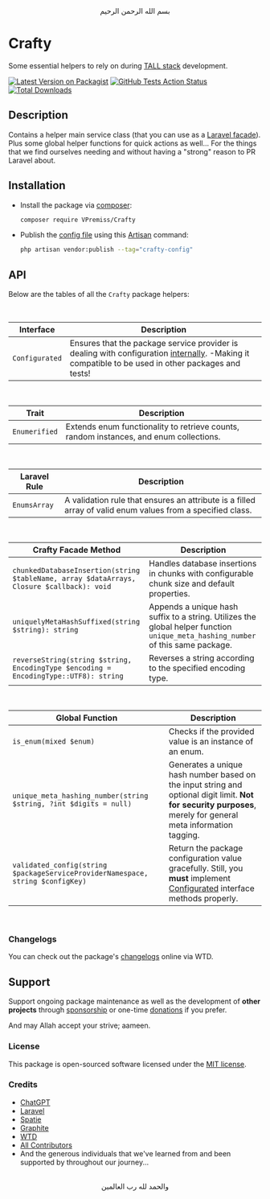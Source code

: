 <div align="center">
    بسم الله الرحمن الرحيم
</div>

# Crafty

Some essential helpers to rely on during [TALL stack](https://tallstack.dev) development.

[![Latest Version on Packagist](https://img.shields.io/packagist/v/vpremiss/crafty.svg?style=for-the-badge)](https://packagist.org/packages/vpremiss/crafty)
[![GitHub Tests Action Status](https://img.shields.io/github/actions/workflow/status/vpremiss/crafty/run-tests.yml?branch=main&label=tests&style=for-the-badge&color=forestgreen)](https://github.com/vpremiss/crafty/actions?query=workflow%3Arun-tests+branch%3Amain)
[![Total Downloads](https://img.shields.io/packagist/dt/vpremiss/crafty.svg?style=for-the-badge&color=b07d00)](https://packagist.org/packages/vpremiss/crafty)


## Description

Contains a helper main service class (that you can use as a [Laravel facade](https://laravel.com/docs/facades)). Plus some global helper functions for quick actions as well... For the things that we find ourselves needing and without having a "strong" reason to PR Laravel about.


## Installation

- Install the package via [composer](https://getcomposer.org):

  ```bash
  composer require VPremiss/Crafty
  ```

- Publish the [config file](config/crafty.php) using this [Artisan](https://laravel.com/docs/artisan) command:

  ```bash
  php artisan vendor:publish --tag="crafty-config"
  ```


## API

Below are the tables of all the `Crafty` package helpers:

<br/>

| **Interface**          | Description                                                                               |
|----------------|-------------------------------------------------------------------------------------------|
| `Configurated`  | Ensures that the package service provider is dealing with configuration [internally](src/CraftyServiceProvider.php#26). -Making it compatible to be used in other packages and tests!    |

<br/>

| **Trait**          | Description                                                                               |
|----------------|-------------------------------------------------------------------------------------------|
| `Enumerified`  | Extends enum functionality to retrieve counts, random instances, and enum collections.    |

<br/>

| **Laravel Rule**         | Description                                                                                               |
|--------------|-----------------------------------------------------------------------------------------------------------|
| `EnumsArray` | A validation rule that ensures an attribute is a filled array of valid enum values from a specified class.|

<br/>

| **Crafty Facade Method**                                                              | Description                                                                                             |
|---------------------------------------------------------------------|---------------------------------------------------------------------------------------------------------|
| `chunkedDatabaseInsertion(string $tableName, array $dataArrays, Closure $callback): void` | Handles database insertions in chunks with configurable chunk size and default properties.             |
| `uniquelyMetaHashSuffixed(string $string): string`                          | Appends a unique hash suffix to a string. Utilizes the global helper function `unique_meta_hashing_number` of this same package.                                                               |
| `reverseString(string $string, EncodingType $encoding = EncodingType::UTF8): string` | Reverses a string according to the specified encoding type.                                             |

<br/>

| **Global Function**              | Description                                                                |
|-----------------------|----------------------------------------------------------------------------|
| `is_enum(mixed $enum)`| Checks if the provided value is an instance of an enum.                    |
| `unique_meta_hashing_number(string $string, ?int $digits = null)` | Generates a unique hash number based on the input string and optional digit limit. **Not for security purposes**, merely for general meta information tagging. |
| `validated_config(string $packageServiceProviderNamespace, string $configKey)` | Return the package configuration value gracefully. Still, you **must** implement [Configurated](src/Utilities/Configurated/Interfaces/Configurated.php) interface methods properly. |

<br/>


### Changelogs

You can check out the package's [changelogs](https://app.whatthediff.ai/changelog/github/VPremiss/Crafty) online via WTD.


## Support

Support ongoing package maintenance as well as the development of **other projects** through [sponsorship](https://github.com/sponsors/VPremiss) or one-time [donations](https://github.com/sponsors/VPremiss?frequency=one-time&sponsor=VPremiss) if you prefer.

And may Allah accept your strive; aameen.

### License

This package is open-sourced software licensed under the [MIT license](LICENSE.md).

### Credits

- [ChatGPT](https://chat.openai.com)
- [Laravel](https://github.com/Laravel)
- [Spatie](https://github.com/spatie)
- [Graphite](https://graphite.dev)
- [WTD](https://whatthediff.ai)
- [All Contributors](../../contributors)
- And the generous individuals that we've learned from and been supported by throughout our journey...


<div align="center">
   <br>والحمد لله رب العالمين
</div>
